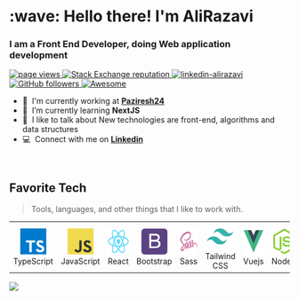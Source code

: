 <h1 align="left" id="AliRazaviDeveloper-title">:wave: Hello there! I'm AliRazavi</h1>
<h3 align="left">I am a Front End Developer, doing Web application development</h3>

<p align="left">
  <a href="https://github.com/AliRazaviDeveloper">
    <img src="https://komarev.com/ghpvc/?username=AliRazaviDeveloper" alt="page views" />
  </a>
  <a href="https://stackoverflow.com/users/17871416/ali-razavi">
    <img alt="Stack Exchange reputation" src="https://img.shields.io/stackexchange/stackoverflow/r/17871416?color=orange&label=reputation&logo=stackoverflow">
  </a>
  <a href="https://www.linkedin.com/in/ali-razavi-0612981b7/">
    <img alt="linkedin-alirazavi" src="https://img.shields.io/badge/LinkedIn-0077B5?style=for-the-badge&logo=linkedin&logoColor=white">
  </a>
  <a href="https://github.com/AliRazaviDeveloper?tab=followers">
    <img alt="GitHub followers" src="https://img.shields.io/github/followers/AliRazaviDeveloper?color=green&logo=github">
  </a>
  <a href="https://github.com/AliRazaviDeveloper/awesome-github-profile-readme">
    <img alt="Awesome" src="https://awesome.re/mentioned-badge.svg">
  </a>
</p>

- :office: &nbsp;I'm currently working at **<a href="https://www.paziresh24.com">Paziresh24</a>**
- :seedling: &nbsp;I’m currently learning **NextJS**
- :speech_balloon: &nbsp;I like to talk about New technologies are front-end, algorithms and data structures
- :computer: &nbsp;Connect with me on **<a href='https://www.linkedin.com/in/ali-razavi-0612981b7/'>Linkedin</a>**

<br>

<h2 align="left" id="AliRazaviDeveloper-tech">Favorite Tech</h2>

> Tools, languages, and other things that I like to work with.

<table>
  <tr>
    <td align="center" width="96">
      <a href="#AliRazaviDeveloper-tech">
        <img src="./img/typescript-original.svg" width="48" height="48" alt="TypeScript" />
      </a>
      <br>TypeScript
    </td>
    <td align="center" width="96">
      <a href="#AliRazaviDeveloper-tech">
        <img src="./img/javascript-original.svg" width="48" height="48" alt="JavaScript" />
      </a>
      <br>JavaScript
    </td>
    <td align="center" width="96">
      <a href="#AliRazaviDeveloper-tech" >
        <img src="./img/react-original.svg" width="48" height="48" alt="React" />
      </a>
      <br>React
    </td>
    <td align="center" width="96">
      <a href="#AliRazaviDeveloper-tech">
        <img src="./img/bootstrap-plain.svg" width="48" height="48" alt="Bootstrap" />
      </a>
      <br>Bootstrap
    </td>
    <td align="center" width="96">
      <a href="#AliRazaviDeveloper-tech">
        <img src="./img/sass-original.svg" width="48" height="48" alt="Sass" />
      </a>
      <br>Sass
    </td>
       <td align="center" width="96">
      <a href="#AliRazaviDeveloper-tech">
        <img src="./img/tailwindcss-plain.svg" width="48" height="48" alt="tailwindcss" />
      </a>
      <br>Tailwind CSS
    </td>
     </td>
       <td align="center" width="96">
      <a href="#AliRazaviDeveloper-tech">
        <img src="./img/vuejs-original.svg" width="48" height="48" alt="vuejs" />
      </a>
      <br>Vuejs
    </td>
     </td>
       <td align="center" width="96">
      <a href="#AliRazaviDeveloper-tech">
        <img src="./img/nodejs-original.svg" width="48" height="48" alt="nodejs" />
      </a>
      <br>Nodejs
    </td>
  </tr>

</table>

<a href="https://github.com/AliRazaviDeveloper">
<img align="center" src="https://github-readme-stats.vercel.app/api/top-langs/?username=AliRazaviDeveloper&theme=nord" />
</a>
